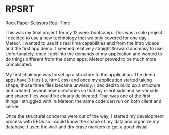 # RPSRT
Rock Paper Scissors Real Time

This was my final project for my 12 week bootcamp. This was a solo project. I decided to use a new technology that we only covered for one day - Meteor. I wanted to use it's real time capabilities and from the intro videos and the first app demo it seemed relatively straight forward and easy to use. Unfortunately, once I got into the demands of my application and wanted to do things different from the demo apps, Meteor proved to be much more complicated.

My first chalenge was to set up a structure to the application. The demo apps have 3 files (js, html, css) and once my application started taking shape, those three files became unwieldy. I decided to build up a structure and created several new directories so that my client side and server side and shared files would be clearly delineated. That was one of the first things I struggled with in Meteor: the same code can run on both client and server.

Once the structural concerns were out of the way, I started my development process with ERDs so I could know the shape of my data and organize my database. I used the wall and dry erase markers to get a good visual.

